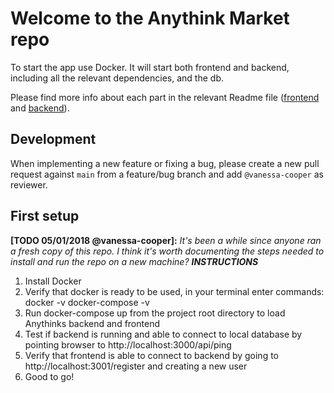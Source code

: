 # Welcome to the Anythink Market repo

To start the app use Docker. It will start both frontend and backend, including all the relevant dependencies, and the db.

Please find more info about each part in the relevant Readme file ([frontend](frontend/readme.md) and [backend](backend/README.md)).

## Development

When implementing a new feature or fixing a bug, please create a new pull request against `main` from a feature/bug branch and add `@vanessa-cooper` as reviewer.

## First setup

**[TODO 05/01/2018 @vanessa-cooper]:** _It's been a while since anyone ran a fresh copy of this repo. I think it's worth documenting the steps needed to install and run the repo on a new machine?_
***INSTRUCTIONS***
1. Install Docker
2. Verify that docker is ready to be used, in your terminal enter commands:
     docker -v
     docker-compose -v
3. Run docker-compose up from the project root directory to load Anythinks backend and frontend
4. Test if backend is running and able to connect to local database by pointing browser to http://localhost:3000/api/ping
5. Verify that frontend is able to connect to backend by going to http://localhost:3001/register and creating a new user
6. Good to go!
